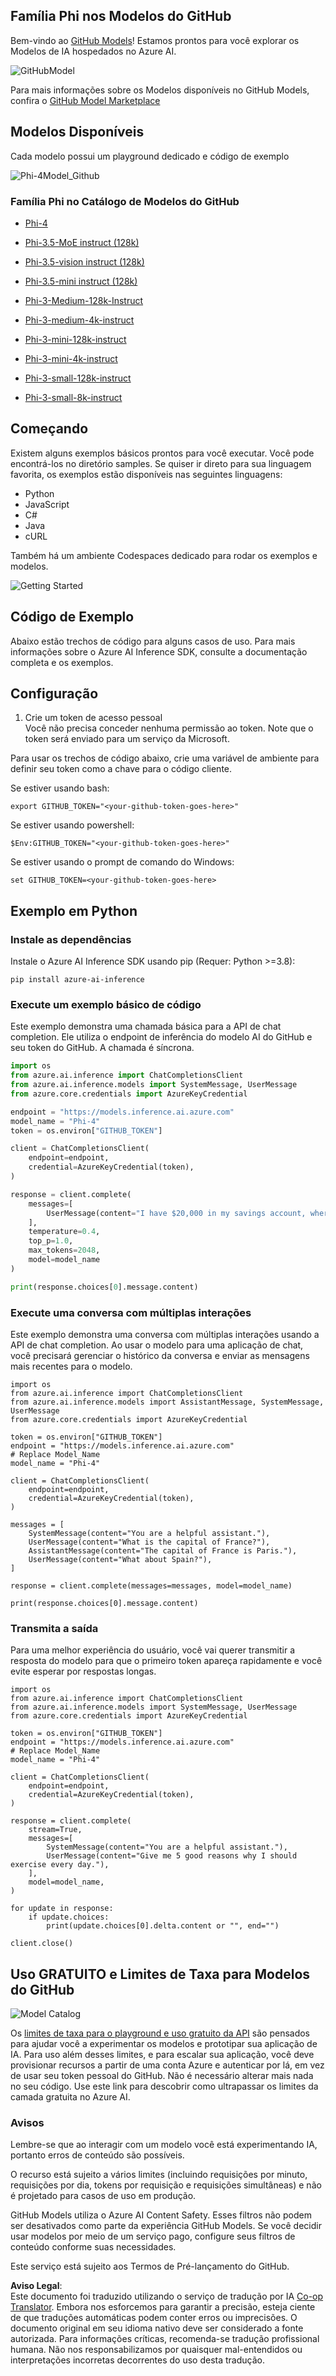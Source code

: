 <!--
CO_OP_TRANSLATOR_METADATA:
{
  "original_hash": "fb67a08b9fc911a10ed58081fadef416",
  "translation_date": "2025-07-16T19:00:18+00:00",
  "source_file": "md/01.Introduction/02/02.GitHubModel.md",
  "language_code": "br"
}
-->
## Família Phi nos Modelos do GitHub

Bem-vindo ao [GitHub Models](https://github.com/marketplace/models)! Estamos prontos para você explorar os Modelos de IA hospedados no Azure AI.

![GitHubModel](../../../../../translated_images/GitHub_ModelCatalog.aa43c51c36454747ca1cc1ffa799db02cc66b4fb7e8495311701adb072442df8.br.png)

Para mais informações sobre os Modelos disponíveis no GitHub Models, confira o [GitHub Model Marketplace](https://github.com/marketplace/models)

## Modelos Disponíveis

Cada modelo possui um playground dedicado e código de exemplo

![Phi-4Model_Github](../../../../../translated_images/GitHub_ModelPlay.cf6a9f1106e048535478f17ed0078551c3959884e4083eb62a895bb089dd831c.br.png)

### Família Phi no Catálogo de Modelos do GitHub

- [Phi-4](https://github.com/marketplace/models/azureml/Phi-4)

- [Phi-3.5-MoE instruct (128k)](https://github.com/marketplace/models/azureml/Phi-3-5-MoE-instruct)

- [Phi-3.5-vision instruct (128k)](https://github.com/marketplace/models/azureml/Phi-3-5-vision-instruct)

- [Phi-3.5-mini instruct (128k)](https://github.com/marketplace/models/azureml/Phi-3-5-mini-instruct)

- [Phi-3-Medium-128k-Instruct](https://github.com/marketplace/models/azureml/Phi-3-medium-128k-instruct)

- [Phi-3-medium-4k-instruct](https://github.com/marketplace/models/azureml/Phi-3-medium-4k-instruct)

- [Phi-3-mini-128k-instruct](https://github.com/marketplace/models/azureml/Phi-3-mini-128k-instruct)

- [Phi-3-mini-4k-instruct](https://github.com/marketplace/models/azureml/Phi-3-mini-4k-instruct)

- [Phi-3-small-128k-instruct](https://github.com/marketplace/models/azureml/Phi-3-small-128k-instruct)

- [Phi-3-small-8k-instruct](https://github.com/marketplace/models/azureml/Phi-3-small-8k-instruct)

## Começando

Existem alguns exemplos básicos prontos para você executar. Você pode encontrá-los no diretório samples. Se quiser ir direto para sua linguagem favorita, os exemplos estão disponíveis nas seguintes linguagens:

- Python
- JavaScript
- C#
- Java
- cURL

Também há um ambiente Codespaces dedicado para rodar os exemplos e modelos.

![Getting Started](../../../../../translated_images/GitHub_ModelGetStarted.150220a802da6fb67944ad93c1a4c7b8a9811e43d77879a149ecf54c02928c6b.br.png)

## Código de Exemplo

Abaixo estão trechos de código para alguns casos de uso. Para mais informações sobre o Azure AI Inference SDK, consulte a documentação completa e os exemplos.

## Configuração

1. Crie um token de acesso pessoal  
Você não precisa conceder nenhuma permissão ao token. Note que o token será enviado para um serviço da Microsoft.

Para usar os trechos de código abaixo, crie uma variável de ambiente para definir seu token como a chave para o código cliente.

Se estiver usando bash:  
```
export GITHUB_TOKEN="<your-github-token-goes-here>"
```  
Se estiver usando powershell:  

```
$Env:GITHUB_TOKEN="<your-github-token-goes-here>"
```  

Se estiver usando o prompt de comando do Windows:  

```
set GITHUB_TOKEN=<your-github-token-goes-here>
```  

## Exemplo em Python

### Instale as dependências  
Instale o Azure AI Inference SDK usando pip (Requer: Python >=3.8):

```
pip install azure-ai-inference
```  
### Execute um exemplo básico de código

Este exemplo demonstra uma chamada básica para a API de chat completion. Ele utiliza o endpoint de inferência do modelo AI do GitHub e seu token do GitHub. A chamada é síncrona.

```python
import os
from azure.ai.inference import ChatCompletionsClient
from azure.ai.inference.models import SystemMessage, UserMessage
from azure.core.credentials import AzureKeyCredential

endpoint = "https://models.inference.ai.azure.com"
model_name = "Phi-4"
token = os.environ["GITHUB_TOKEN"]

client = ChatCompletionsClient(
    endpoint=endpoint,
    credential=AzureKeyCredential(token),
)

response = client.complete(
    messages=[
        UserMessage(content="I have $20,000 in my savings account, where I receive a 4% profit per year and payments twice a year. Can you please tell me how long it will take for me to become a millionaire? Also, can you please explain the math step by step as if you were explaining it to an uneducated person?"),
    ],
    temperature=0.4,
    top_p=1.0,
    max_tokens=2048,
    model=model_name
)

print(response.choices[0].message.content)
```

### Execute uma conversa com múltiplas interações

Este exemplo demonstra uma conversa com múltiplas interações usando a API de chat completion. Ao usar o modelo para uma aplicação de chat, você precisará gerenciar o histórico da conversa e enviar as mensagens mais recentes para o modelo.

```
import os
from azure.ai.inference import ChatCompletionsClient
from azure.ai.inference.models import AssistantMessage, SystemMessage, UserMessage
from azure.core.credentials import AzureKeyCredential

token = os.environ["GITHUB_TOKEN"]
endpoint = "https://models.inference.ai.azure.com"
# Replace Model_Name
model_name = "Phi-4"

client = ChatCompletionsClient(
    endpoint=endpoint,
    credential=AzureKeyCredential(token),
)

messages = [
    SystemMessage(content="You are a helpful assistant."),
    UserMessage(content="What is the capital of France?"),
    AssistantMessage(content="The capital of France is Paris."),
    UserMessage(content="What about Spain?"),
]

response = client.complete(messages=messages, model=model_name)

print(response.choices[0].message.content)
```

### Transmita a saída

Para uma melhor experiência do usuário, você vai querer transmitir a resposta do modelo para que o primeiro token apareça rapidamente e você evite esperar por respostas longas.

```
import os
from azure.ai.inference import ChatCompletionsClient
from azure.ai.inference.models import SystemMessage, UserMessage
from azure.core.credentials import AzureKeyCredential

token = os.environ["GITHUB_TOKEN"]
endpoint = "https://models.inference.ai.azure.com"
# Replace Model_Name
model_name = "Phi-4"

client = ChatCompletionsClient(
    endpoint=endpoint,
    credential=AzureKeyCredential(token),
)

response = client.complete(
    stream=True,
    messages=[
        SystemMessage(content="You are a helpful assistant."),
        UserMessage(content="Give me 5 good reasons why I should exercise every day."),
    ],
    model=model_name,
)

for update in response:
    if update.choices:
        print(update.choices[0].delta.content or "", end="")

client.close()
```

## Uso GRATUITO e Limites de Taxa para Modelos do GitHub

![Model Catalog](../../../../../translated_images/GitHub_Model.ca6c125cb3117d0ea7c2e204b066ee4619858d28e7b1a419c262443c5e9a2d5b.br.png)

Os [limites de taxa para o playground e uso gratuito da API](https://docs.github.com/en/github-models/prototyping-with-ai-models#rate-limits) são pensados para ajudar você a experimentar os modelos e prototipar sua aplicação de IA. Para uso além desses limites, e para escalar sua aplicação, você deve provisionar recursos a partir de uma conta Azure e autenticar por lá, em vez de usar seu token pessoal do GitHub. Não é necessário alterar mais nada no seu código. Use este link para descobrir como ultrapassar os limites da camada gratuita no Azure AI.

### Avisos

Lembre-se que ao interagir com um modelo você está experimentando IA, portanto erros de conteúdo são possíveis.

O recurso está sujeito a vários limites (incluindo requisições por minuto, requisições por dia, tokens por requisição e requisições simultâneas) e não é projetado para casos de uso em produção.

GitHub Models utiliza o Azure AI Content Safety. Esses filtros não podem ser desativados como parte da experiência GitHub Models. Se você decidir usar modelos por meio de um serviço pago, configure seus filtros de conteúdo conforme suas necessidades.

Este serviço está sujeito aos Termos de Pré-lançamento do GitHub.

**Aviso Legal**:  
Este documento foi traduzido utilizando o serviço de tradução por IA [Co-op Translator](https://github.com/Azure/co-op-translator). Embora nos esforcemos para garantir a precisão, esteja ciente de que traduções automáticas podem conter erros ou imprecisões. O documento original em seu idioma nativo deve ser considerado a fonte autorizada. Para informações críticas, recomenda-se tradução profissional humana. Não nos responsabilizamos por quaisquer mal-entendidos ou interpretações incorretas decorrentes do uso desta tradução.